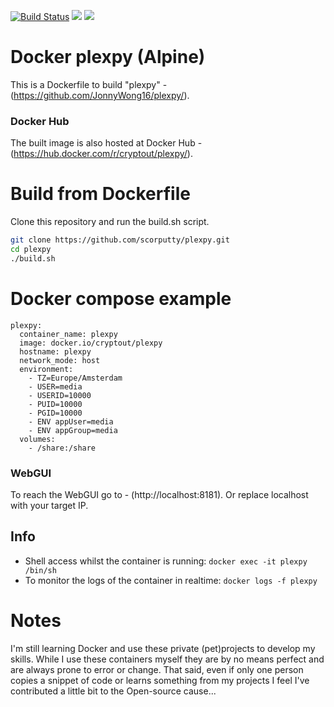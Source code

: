 [![Build Status](https://travis-ci.org/scorputty/plexpy.svg?branch=master)](https://travis-ci.org/scorputty/plexpy) [![](https://images.microbadger.com/badges/image/cryptout/plexpy.svg)](https://microbadger.com/images/cryptout/plexpy "Get your own image badge on microbadger.com") [![](https://images.microbadger.com/badges/version/cryptout/plexpy.svg)](https://microbadger.com/images/cryptout/plexpy "Get your own version badge on microbadger.com")

# Docker plexpy (Alpine)

This is a Dockerfile to build "plexpy" - (https://github.com/JonnyWong16/plexpy/).

### Docker Hub
The built image is also hosted at Docker Hub - (https://hub.docker.com/r/cryptout/plexpy/).

# Build from Dockerfile
Clone this repository and run the build.sh script.
```sh
git clone https://github.com/scorputty/plexpy.git
cd plexpy
./build.sh
```

# Docker compose example
```
plexpy:
  container_name: plexpy
  image: docker.io/cryptout/plexpy
  hostname: plexpy
  network_mode: host
  environment:
    - TZ=Europe/Amsterdam
    - USER=media
    - USERID=10000
    - PUID=10000
    - PGID=10000
    - ENV appUser=media
    - ENV appGroup=media
  volumes:
    - /share:/share
```

### WebGUI
To reach the WebGUI go to - (http://localhost:8181).
Or replace localhost with your target IP.

## Info
* Shell access whilst the container is running: `docker exec -it plexpy /bin/sh`
* To monitor the logs of the container in realtime: `docker logs -f plexpy`


# Notes
I'm still learning Docker and use these private (pet)projects to develop my skills.
While I use these containers myself they are by no means perfect and are always prone to error or change.
That said, even if only one person copies a snippet of code or learns something from my projects I feel I've contributed a little bit to the Open-source cause...
